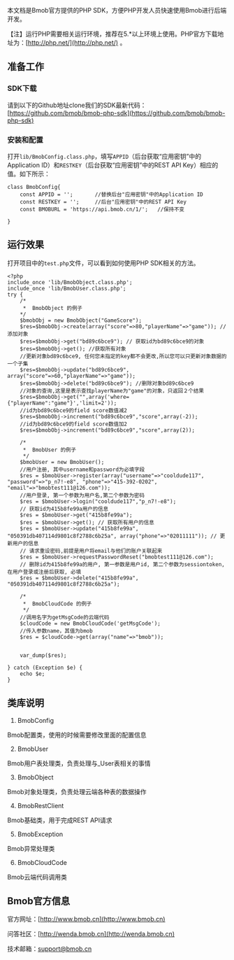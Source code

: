 
本文档是Bmob官方提供的PHP SDK，方便PHP开发人员快速使用Bmob进行后端开发。

【注】运行PHP需要相关运行环境，推荐在5.*以上环境上使用。PHP官方下载地址为：[http://php.net/](http://php.net/) 。

## 准备工作

### SDK下载

请到以下的Github地址clone我们的SDK最新代码：[https://github.com/bmob/bmob-php-sdk](https://github.com/bmob/bmob-php-sdk)

### 安装和配置

打开`lib/BmobConfig.class.php`，填写`APPID`（后台获取“应用密钥”中的Application ID）和`RESTKEY`（后台获取“应用密钥”中的REST API Key）相应的值。如下所示：

```
class BmobConfig{
	const APPID = '';       //替换后台"应用密钥"中的Application ID
	const RESTKEY = '';     //后台"应用密钥"中的REST API Key
	const BMOBURL = 'https://api.bmob.cn/1/';   //保持不变

}
```

## 运行效果

打开项目中的`test.php`文件，可以看到如何使用PHP SDK相关的方法。

```
<?php
include_once 'lib/BmobObject.class.php';
include_once 'lib/BmobUser.class.php';
try {
	/*
	 *  BmobObject 的例子
	*/	
	$bmobObj = new BmobObject("GameScore");
	$res=$bmobObj->create(array("score"=>80,"playerName"=>"game")); //添加对象
	$res=$bmobObj->get("bd89c6bce9"); // 获取id为bd89c6bce9的对象
	$res=$bmobObj->get(); //获取所有对象
	//更新对象bd89c6bce9, 任何您未指定的key都不会更改,所以您可以只更新对象数据的一个子集
	$res=$bmobObj->update("bd89c6bce9", array("score"=>60,"playerName"=>"game"));  
	$res=$bmobObj->delete("bd89c6bce9"); //删除对象bd89c6bce9
	//对象的查询,这里是表示查找playerName为"game"的对象，只返回２个结果
	$res=$bmobObj->get("",array('where={"playerName":"game"}','limit=2')); 
	//id为bd89c6bce9的field score数值减2
	$res=$bmobObj->increment("bd89c6bce9","score",array(-2)); 
	//id为bd89c6bce9的field score数值加2
	$res=$bmobObj->increment("bd89c6bce9","score",array(2)); 

	/*
	 *  BmobUser 的例子
	 */	
	$bmobUser = new BmobUser();
	//用户注册, 其中username和password为必填字段
	$res = $bmobUser->register(array("username"=>"cooldude117", "password"=>"p_n7!-e8", "phone"=>"415-392-0202", "email"=>"bmobtest111@126.com")); 
	//用户登录, 第一个参数为用户名,第二个参数为密码
	$res = $bmobUser->login("cooldude117","p_n7!-e8"); 
	// 获取id为415b8fe99a用户的信息
	$res = $bmobUser->get("415b8fe99a"); 
	$res = $bmobUser->get(); // 获取所有用户的信息
	$res = $bmobUser->update("415b8fe99a", "050391db407114d9801c8f2788c6b25a", array("phone"=>"02011111")); // 更新用户的信息
	// 请求重设密码,前提是用户将email与他们的账户关联起来
	$res = $bmobUser->requestPasswordReset("bmobtest111@126.com");
	// 删除id为415b8fe99a的用户, 第一参数是用户id, 第二个参数为sessiontoken,在用户登录或注册后获取, 必填
	$res = $bmobUser->delete("415b8fe99a", "050391db407114d9801c8f2788c6b25a"); 
	
	/*
	 *  BmobCloudCode 的例子
	 */	
	//调用名字为getMsgCode的云端代码
	$cloudCode = new BmobCloudCode('getMsgCode');
	//传入参数name，其值为bmob
	$res = $cloudCode->get(array("name"=>"bmob"));
	
	
	var_dump($res);

} catch (Exception $e) {
	echo $e;
}
```

## 类库说明

1. BmobConfig

Bmob配置类，使用的时候需要修改里面的配置信息

2. BmobUser

Bmob用户表处理类，负责处理与_User表相关的事情

3. BmobObject

Bmob对象处理类，负责处理云端各种表的数据操作

4. BmobRestClient

Bmob基础类，用于完成REST API请求

5. BmobException

Bmob异常处理类

6. BmobCloudCode

Bmob云端代码调用类

## Bmob官方信息

官方网址：[http://www.bmob.cn](http://www.bmob.cn)

问答社区：[http://wenda.bmob.cn](http://wenda.bmob.cn)

技术邮箱：support@bmob.cn


